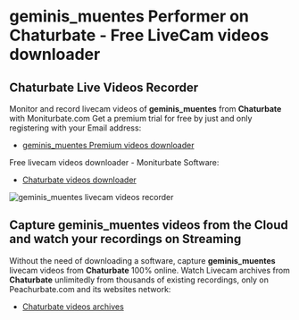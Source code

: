# geminis_muentes Performer on Chaturbate - Free LiveCam videos downloader

## Chaturbate Live Videos Recorder

Monitor and record livecam videos of **geminis_muentes** from **Chaturbate** with Moniturbate.com
Get a premium trial for free by just and only registering with your Email address:
* [geminis_muentes Premium videos downloader](https://moniturbate.com/request-demo-licence-key.html)

Free livecam videos downloader - Moniturbate Software:
* [Chaturbate videos downloader](https://moniturbate.com/moniturbate-download-software.html)

![geminis_muentes livecam videos recorder](https://peachurnet.com/templates/moniturbate-software.png)


## Capture geminis_muentes videos from the Cloud and watch your recordings on Streaming

Without the need of downloading a software, capture **geminis_muentes** livecam videos from **Chaturbate** 100% online.
Watch Livecam archives from **Chaturbate** unlimitedly from thousands of existing recordings, only on Peachurbate.com and its websites network:
* [Chaturbate videos archives](https://peachurnet.com/)